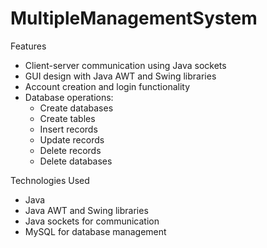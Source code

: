 # MultipleManagementSystem

Features

- Client-server communication using Java sockets
- GUI design with Java AWT and Swing libraries
- Account creation and login functionality
- Database operations:
  - Create databases
  - Create tables
  - Insert records
  - Update records
  - Delete records
  - Delete databases

Technologies Used
- Java
- Java AWT and Swing libraries
- Java sockets for communication
- MySQL for database management
